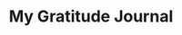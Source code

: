 ---
title: My Gratitude Journal
layout: collection
permalink: /journal/
collection: journal
entries_layout: list
---